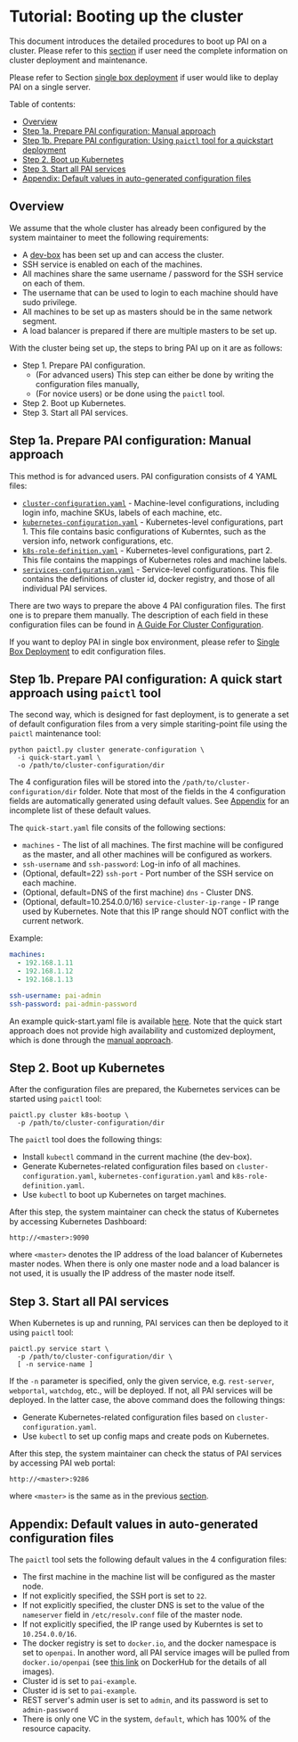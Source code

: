 # Tutorial: Booting up the cluster

This document introduces the detailed procedures to boot up PAI on a cluster. Please refer to this [section](../README.md) if user need the complete information on cluster deployment and maintenance.

Please refer to Section [single box deployment](./single-box-deployment.md) if user would like to deplay PAI on a single server.

Table of contents:
<!-- TOC depthFrom:2 depthTo:3 -->

- [Overview](#overview)
- [Step 1a. Prepare PAI configuration: Manual approach](#step-1a)
- [Step 1b. Prepare PAI configuration: Using `paictl` tool for a quickstart deployment](#step-1b)
- [Step 2. Boot up Kubernetes](#step-2)
- [Step 3. Start all PAI services](#step-3)
- [Appendix: Default values in auto-generated configuration files](#appendix)

<!-- /TOC -->

## Overview <a name="overview"></a>

We assume that the whole cluster has already been configured by the system maintainer to meet the following requirements:

- A [dev-box](./how-to-setup-dev-box.md) has been set up and can access the cluster.
- SSH service is enabled on each of the machines.
- All machines share the same username / password for the SSH service on each of them.
- The username that can be used to login to each machine should have sudo privilege.
- All machines to be set up as masters should be in the same network segment.
- A load balancer is prepared if there are multiple masters to be set up.

With the cluster being set up, the steps to bring PAI up on it are as follows:

- Step 1. Prepare PAI configuration.
    - (For advanced users) This step can either be done by writing the configuration files manually,
    - (For novice users) or be done using the `paictl` tool.
- Step 2. Boot up Kubernetes.
- Step 3. Start all PAI services.

## Step 1a. Prepare PAI configuration: Manual approach <a name="step-1a"></a>

This method is for advanced users. PAI configuration consists of 4 YAML files:

- [`cluster-configuration.yaml`](./how-to-write-pai-configuration.md#cluster_configuration) - Machine-level configurations, including login info, machine SKUs, labels of each machine, etc.
- [`kubernetes-configuration.yaml`](./how-to-write-pai-configuration.md#kubernetes_configuration) - Kubernetes-level configurations, part 1. This file contains basic configurations of Kuberntes, such as the version info, network configurations, etc.
- [`k8s-role-definition.yaml`](./how-to-write-pai-configuration.md#k8s_role_definition) - Kubernetes-level configurations, part 2. This file contains the mappings of Kubernetes roles and machine labels.
- [`serivices-configuration.yaml`](./how-to-write-pai-configuration.md#services_configuration) - Service-level configurations. This file contains the definitions of cluster id, docker registry, and those of all individual PAI services.

There are two ways to prepare the above 4 PAI configuration files. The first one is to prepare them manually. The description of each field in these configuration files can be found in [A Guide For Cluster Configuration](how-to-write-pai-configuration.md).

If you want to deploy PAI in single box environment, please refer to [Single Box Deployment](single-box-deployment.md) to edit configuration files.

## Step 1b. Prepare PAI configuration: A quick start approach using `paictl` tool <a name="step-1b"></a>

The second way, which is designed for fast deployment, is to generate a set of default configuration files from a very simple stariting-point file using the `paictl` maintenance tool:

```
python paictl.py cluster generate-configuration \
  -i quick-start.yaml \
  -o /path/to/cluster-configuration/dir
```

The 4 configuration files will be stored into the `/path/to/cluster-configuration/dir` folder. Note that most of the fields in the 4 configuration fields are automatically generated using default values. See [Appendix](#appendix) for an incomplete list of these default values.

The `quick-start.yaml` file consits of the following sections:

- `machines` - The list of all machines. The first machine will be configured as the master, and all other machines will be configured as workers.
- `ssh-username` and `ssh-password`: Log-in info of all machines.
- (Optional, default=22) `ssh-port` - Port number of the SSH service on each machine.
- (Optional, default=DNS of the first machine) `dns` - Cluster DNS.
- (Optional, default=10.254.0.0/16) `service-cluster-ip-range` - IP range used by Kubernetes. Note that this IP range should NOT conflict with the current network.

Example:

```yaml
machines:
  - 192.168.1.11
  - 192.168.1.12
  - 192.168.1.13

ssh-username: pai-admin
ssh-password: pai-admin-password
```
An example quick-start.yaml file is available [here](../quick-start/quick-start-example.yaml). 
Note that the quick start approach does not provide high availability and customized deployment, which is done through the [manual approach](#step-1a).

## Step 2. Boot up Kubernetes <a name="step-2"></a>

After the configuration files are prepared, the Kubernetes services can be started using `paictl` tool:

```
paictl.py cluster k8s-bootup \
  -p /path/to/cluster-configuration/dir
```

The `paictl` tool does the following things:

- Install `kubectl` command in the current machine (the dev-box).
- Generate Kubernetes-related configuration files based on `cluster-configuration.yaml`, `kubernetes-configuration.yaml` and `k8s-role-definition.yaml`.
- Use `kubectl` to boot up Kubernetes on target machines.

After this step, the system maintainer can check the status of Kubernetes by accessing Kubernetes Dashboard:
```
http://<master>:9090
```
where `<master>` denotes the IP address of the load balancer of Kubernetes master nodes. When there is only one master node and a load balancer is not used, it is usually the IP address of the master node itself.

## Step 3. Start all PAI services <a name="step-3"></a>

When Kubernetes is up and running, PAI services can then be deployed to it using `paictl` tool:

```
paictl.py service start \
  -p /path/to/cluster-configuration/dir \
  [ -n service-name ]
```

If the `-n` parameter is specified, only the given service, e.g. `rest-server`, `webportal`, `watchdog`, etc., will be deployed. If not, all PAI services will be deployed. In the latter case, the above command does the following things:

- Generate Kubernetes-related configuration files based on `cluster-configuration.yaml`.
- Use `kubectl` to set up config maps and create pods on Kubernetes.

After this step, the system maintainer can check the status of PAI services by accessing PAI web portal:
```
http://<master>:9286
```
where `<master>` is the same as in the previous [section](#step-2).

## Appendix: Default values in auto-generated configuration files <a name="appendix"></a>

The `paictl` tool sets the following default values in the 4 configuration files:

- The first machine in the machine list will be configured as the master node.
- If not explicitly specified, the SSH port is set to `22`.
- If not explicitly specified, the cluster DNS is set to the value of the `nameserver` field in `/etc/resolv.conf` file of the master node.
- If not explicitly specified, the IP range used by Kuberntes is set to `10.254.0.0/16`.
- The docker registry is set to `docker.io`, and the docker namespace is set to `openpai`. In another word, all PAI service images will be pulled from `docker.io/openpai` (see [this link](https://hub.docker.com/r/openpai/) on DockerHub for the details of all images).
- Cluster id is set to `pai-example`.
- Cluster id is set to `pai-example`.
- REST server's admin user is set to `admin`, and its password is set to `admin-password`
- There is only one VC in the system, `default`, which has 100% of the resource capacity.
